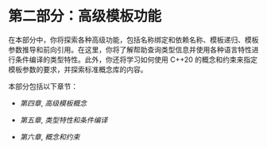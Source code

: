 # 第二部分：高级模板功能

在本部分中，你将探索各种高级功能，包括名称绑定和依赖名称、模板递归、模板参数推导和前向引用。在这里，你将了解帮助查询类型信息并使用各种语言特性进行条件编译的类型特性。此外，你还将学习如何使用 C++20 的概念和约束来指定模板参数的要求，并探索标准概念库的内容。

本部分包括以下章节：

+   *第四章*, *高级模板概念*

+   *第五章*, *类型特性和条件编译*

+   *第六章*, *概念和约束*
